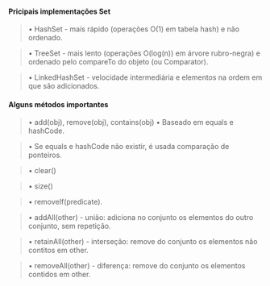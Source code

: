 

#### Pricipais implementações Set

>• HashSet - mais rápido (operações O(1) em tabela hash) e não ordenado.

>• TreeSet - mais lento (operações O(log(n)) em árvore rubro-negra) e ordenado 
pelo compareTo do objeto (ou Comparator).

>• LinkedHashSet - velocidade intermediária e elementos na ordem em que são 
adicionados.


#### Alguns métodos importantes
>• add(obj), remove(obj), contains(obj) • Baseado em equals e hashCode.

>• Se equals e hashCode não existir, é usada comparação de ponteiros.

>• clear()

>• size()

>• removeIf(predicate).

>• addAll(other) - união: adiciona no conjunto os elementos do outro conjunto, sem repetição.

>• retainAll(other) - interseção: remove do conjunto os elementos não contitos em other.

>• removeAll(other) - diferença: remove do conjunto os elementos contidos em other.
